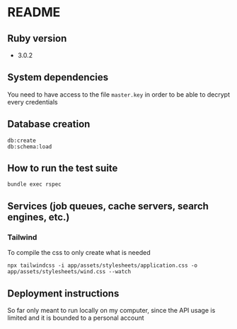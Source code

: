 # README

## Ruby version
- 3.0.2

## System dependencies
You need to have access to the file `master.key` in order to be able to decrypt every credentials

## Database creation

```
db:create
db:schema:load
```

## How to run the test suite
```
bundle exec rspec
```

## Services (job queues, cache servers, search engines, etc.)
### Tailwind

To compile the css to only create what is needed

```
npx tailwindcss -i app/assets/stylesheets/application.css -o app/assets/stylesheets/wind.css --watch
```

## Deployment instructions
So far only meant to run locally on my computer, since the API usage is limited and it is bounded to a personal account
